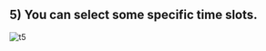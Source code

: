 ## 5) You can select some specific time slots.
![t5](https://user-images.githubusercontent.com/23183656/36531571-5010b0c6-17f9-11e8-933f-5aa7d4ee8683.gif)

